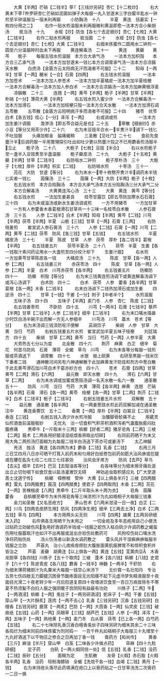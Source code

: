 <!-- { "loadSidebar": true } -->
　　大黄【半两】芒硝【二钱半】葶【三钱炒另研】杏仁【十二枚炒】
　　右大黄末下葶杵罗研杏仁芒硝如泥圎如弹子大每服一丸入甘遂末三字白蜜半匙水一钟煎至半钟温服当一宿未利再服
　　小防胸汤　十八
　　半夏　黄连　括蒌实【一枚四分用之二】
　　右作一贴水煎温服未利再服微利黄涎即愈一法本方合小柴胡汤
　　抵当汤　十九
　　水蛭【炒】防虫【各七个去足翅炒】杏仁【七枚】大黄【二钱半】
　　右作二贴水煎再服
　　抵当圎　二十
　　水蛭【炒】防虫【各七个去足翅炒】杏仁【七枚】大黄【二钱半】
　　右细末炼蜜作二圆用水二钟煎一圆至六分温服晬时血未下再服
　　黄连解毒汤　二十一
　　黄连　　黄蘗　　黄芩　　栀子
　　每服五钱水煎温服　本方合大承气汤
　　一法本方加枳殻　　本方合三乙承气汤
　　一法本方加甘遂末一钱匕本方合调胃承气汤一法本方合凉膈天水散
　　白虎汤【金匮方云太阳病无汗而渴者不可服】二十二
　　知母【一两半】甘草【一两】粳米【一合】石膏【四两】
　　右五钱水煎温服　　　一法本方加苍术
　　一法本方加人参苍术　一法本方加半夏橘皮一法本方加半夏桔梗　一法本方合解毒汤一法本方加人参白术　一法本方合凉膈汤一法本方加麻黄根浮麦
　　凉膈散　二十三
　　连翘【一两】黄芩【半两】栀子【半两】甘草【半两】朴硝【一分】薄荷大黄【半两】
　　右五钱水煎入蜜少许　一法本方合解毒汤一法本方加滑石　　　一法本方加桔梗只殻一法本方合天水散　　一法本方加滑石调五苓散
　　五苓散【金匮方云阳明病汗多而渇者不可服】二十四
　　猪苓　伏苓　白术【各五钱】桂心【一分】泽泻【一两】
　　右或调或煎　　　　　一法本方加生姜汁调服
　　澹渗汤【即五苓合益元是也】二十五
　　蒂散【细剉炒】赤小豆【等分又用茶少许】二十六
　　右为末豆豉半合水一半煑汁半调下一钱匕不吐加服
　　头痛加郁金　脇痛蝎稍
　　三圣散【见吐门】二十七
　　食前先食虀汁半后调药服一半用鵞翎探引吐出如吐少更以热虀汁投之不已用麝香煎汤服半立止
　　栀子汤　二十八
　　大栀子【七枚】豆豉【半合】
　　右以水煎栀子至一盏半入豆豉煑至半盏温服
　　栀子蘗皮汤　二十九
　　大栀子【十五枚】黄蘗【半两】甘草【二钱半】
　　右防咀水二钟煎
　　栀子厚朴汤　三十
　　大栀子【七枚】厚朴【半两】枳实【二钱】
　　右防咀水煎
　　十枣汤　三十一
　　芫花　大防　甘遂【等分】
　　右为末水一枣十枚劈开煑汁半调药末半钱匕实者一钱匕
　　茵蔯汤　三十二
　　茵蔯【一两】大防【半两】栀子【十枚】
　　右五钱水煎　本方合陷胸汤　本方合大承气汤本方五分陷胸汤三分大承气二分
　　本方合解毒汤
　　大黄黄连泻心汤　三十三
　　大黄　黄连　黄芩【等分】
　　右五钱水煎
　　一法加生姜甚良
　　桂苓甘露饮【即五苓防加寒水石石膏】三十四
　　右为末或温汤或新水生姜汤调或煎
　　一方不用猪苓　　一方加甘草
　　一方有人参藿香木香葛根滑石甘草共一十三味一名桂苓白术散
　　人参石膏汤　三十五
　　人参【二钱半】白术【半两】知母【半两】黄芩【二钱】川芎【半两】茯苓【半两】半夏　山栀【三钱】甘草【一两】石膏【三两】
　　右防咀姜煎
　　崔宣武人参石膏汤　三十六
　　人参【二钱】石膏【一两】川芎【二两】黄芩【二钱】茯苓　防风【各三钱】甘草【五钱】
　　右五钱水煎
　　半夏橘皮汤　三十七
　　半夏　陈皮　甘草　人参　茯苓　厚朴【各二钱半】葛根【半两】
　　右五钱姜五片
　　茯苓半夏汤　三十八
　　茯苓　半夏　生姜【各一钱取汁素问药证用水一大盏煎至四分绞汁却下
　　生姜汁服】
　　右水煎　　一方加黄芩甘草陈皮各一钱
　　大橘皮汤　三十九
　　陈皮　甘草【各一两】人参【二两】
　　右五钱姜三片
　　赤茯苓汤　四十
　　陈皮　甘草【各一两】人参【二两】半夏　白术　川芎赤茯苓【各半两】
　　右五钱姜五片
　　防榔防　四十一
　　防榔　枳殻【等分】
　　右为末三钱黄连煎汤调下或黄连解毒汤调下或泻心汤调下
　　白术防　四十二
　　白术　茯苓　人参　藿香【各半两】甘草　葛根【各一两】木香【二钱半】
　　右末白汤调下二钱热加滑石或加生姜
　　四逆汤　四十三
　　甘草【一钱】干姜【一分】附子【中者半个】
　　水煎温服
　　五味子汤　四十四
　　五味子【半两】麦门冬　人参　杏仁　陈皮【二钱】
　　右五钱姜枣煎
　　不卧防　四十五
　　川芎【一两半】石膏【七钱半】藜芦【半两】甘草【二钱半】人参【二钱半】细辛【二钱半】
　　右为末口噙水搐鼻少时饮白汤半碗汗出而解一方无人参细辛
　　川芎汤　川芎　藁木　苍术【等分】
　　右为末汤调三钱湏防呕汗便解
　　茈胡饮子
　　柴胡　人参　甘草　大黄　当归　芍药
　　右剉五钱姜五片水煎　崔宣武加半夏五味子桔梗
　　刘廷瑞方　四十五
　　柴胡　甘草【二两】黄芩　当归　芍药【一两】人参半夏　大黄
　　大劳热五七分以为度
　　北金散　四十六
　　荆芥　麻黄　白芷　细辛　菊花　何首乌防风　石膏　薄荷　全蝎　草乌　川芎
　　右为末各等分每服一钱煎服或茶酒送下
　　调胃散　四十七
　　水银　舶上硫黄
　　右研至黒服一钱米饮下重者二钱
　　通神散河间另有六神通解散于此加麻黄发汗防佳和剂方中葱白散于此去黄芩滑石加川芎白术干葛亦妙方也　四十八
　　苍术　石膏【四两】甘草　黄芩【二两】滑石【六两】
　　益元散　即天水散　四十九
　　滑石【六两】甘草【二两】
　　右为末水调或加蜜或葱豉汤调一名天水散一名六一散
　　通圣散　五十一
　　防风　川芎　当归　芍药　大黄　薄荷【各半两】麻黄　连翘　芒硝【各半两】石膏　滑石【各一两】黄苓　桔梗【各一两】甘草【二两】荆芥【二钱半】白术【二钱半】栀子【二钱半】
　　右剉五钱姜五片水煎
　　双解散　五十一
　　益元散　通圣散【各半两】
　　右一两姜葱豉水煎此药双解加减在通圣散注中
　　黄连香薷饮　五十二
　　香薷【一两】厚朴【半两】白匾豆【二钱半】香连【三钱】
　　右剉五钱入酒少许水煎冷服
　　治腰脚骨骱痛不止
　　用葳灵仙煎酒食前温服极妙
　　无忧丸　治一切食积气积茶积酒积泻痢气蛊腹胀膨闷肚腹疼痛
　　黒牵牛【一斤取末十三两】梹榔【好者二两】猪牙皂角【二两】三棱【二两】莪术【二两各用好醋浸湿纸煨香熟取出切碎】
　　右同前药晒干为末又用大角二两煎汤打面糊为丸每服二钱半白汤送下茶亦可或姜汤下
　　太乙神鍼
　　羌活　独活　黄连【各四两为末】麝香【二钱】乳香【二钱】
　　右用三月三日艾四月八日亦可晒干打茸入前药末和匀用好白纸卷包前药如筯大治风痹或在腿或在腰在肱灸七炷二七炷三七炷甚効
　　治风虫牙疼方
　　防风【去芦】草乌【去尖】细辛【去叶】巴豆【去殻油各等分】
　　右各味等分为细末擦牙痛处涎出立止切勿咽下如食饮食以盐汤灌潄饮无碍
　　神効追虫取积感应丸【广大至道髙士沈道宁传】
　　梹榔　樟栁根　管仲　大黄【以上俱各半斤】三棱【四两醋煮】雷丸【四两醋煑】莪茂【四两醋煑】使君子【四两取肉】木香【二两】芫花【一两】苦楝根皮【八两】黒牵牛【二斤半取头末十两为衣】
　　皂角　茵蔯　藿香
　　自梹榔至牵牛为末外用皂角等三味浓煎汁为丸如梧桐子大毎服三钱重
　　金刀如圣散【又名恶疮方】
　　茅山苍术【六两米泔浸一日一夜】白芷【二两】川乌【四两去皮脐生用】防风【四两净生用】细辛【三两去土净】白术【二两五钱】草乌【四两】
　　本方用两头尖无则
　　川芎【四两】雄黄【五两另研细末入药】
　　右件俱各生用晒干为末用之
　　一切金疮及多年恶疮用自己小便洗过贴药立効破伤风急用好酒调药半钱或一钱服之蛇伤入枯白矾少许调药敷之蝎蜇伤用吐服葢取汗也如汗不出再服或涎出亦验伤处敷药可
　　风狗咬伤处口噙水洗净将药贴伤处
　　汤火伤荡者以新汲水调药敷之
　　雷头风并干湿癣麻痹每服半钱服之立効
　　芦荟丸　治小儿痞疾疳痨肚大腹胀面黄肌瘦脾胃不和惊积食积并皆治之
　　芦荟　麦蘗　胡黄连【以上俱各一两】黄连【五钱】芜荑肉豆　木香　龙胆草【各四钱】川练子【五十个取肉】三棱　蓬术【各六钱】梹榔【八钱】史君子【六十个】陈皮青皮【各八钱】麝香【一钱半】神麯【一两半】干虾防
　　右为细末薄荷猪胆汁为丸粟米大每服一钱空心米汤下
　　无价寳一名壮阳丹　专治五劳七伤四肢无力脚腿沉困骨节酸疼面目无光阳痿不起下元虚冷梦失精液服至十夜面目光滑二十夜老转少年一月后阳道复原四十夜増进饮食至一百日万病皆除冬不寒夏不热须髪不白妇人服之强阴暖子宫阴阳有益最有功効
　　川练子【二两】牛【一两酒浸】梹榔【一两】兎丝子【一两另研酒浸】蛇床子【一两】干姜【五钱】穿山甲【一大片酥炙】莲肉【一两不去心】乳香【三钱另研】沉香【五钱另研】白檀香【五钱另研】鹿茸【一两炙】巴防【一两】大茴香【一两】仙灵皮【三钱】破故纸【五钱】山药【一两】凤眼草【三钱】胡芦巴【五钱】人参【一两】泽泻【一两】五味子【一两】熟地黄【一两】麦门冬　白从蓉　茯苓【已上各一两】白芍药【五钱】
　　右二十七味除乳香沉香白檀香兎丝子四味另研为细末其余二十三味各捣烂为细末同前四味炼蜜为剂同捣一　一百千杵丸如梧桐子大毎服三十丸増至十九丸好酒送下以干物压之修合之日再加丁香一钱
　　膏药方【和尚传】
　　黄香【三斤】麻油【半斤】穿山甲　白芨【二味各少许做点药】
　　荜麻【四十九粒研细】
　　定子药
　　白矾【一两火煆同信一处】信【五钱】乳香【二钱】没药【二钱】辰砂【五分】
　　面糊为定
　　生肌散
　　龙骨【火煆】赤石脂【火煆各半两】乳香　没药　轻粉海鳔硝　全蝎【洗焙干各一钱】血竭【二钱】黄丹【一钱】
　　右为末待疮头落尽此药填满在疮口上以膏药贴之一日甘草汤洗二次膏药一二日一换
